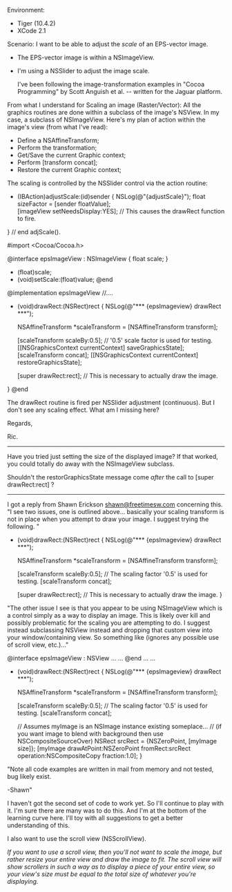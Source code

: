 

Environment:

* Tiger (10.4.2)
* XCode 2.1


Scenario:
    I want to be able to adjust the *scale* of an EPS-vector image. 




* The EPS-vector image is within a NSImageView.
* I'm using a NSSlider to adjust the image scale.


    I've been following the image-transformation examples in "Cocoa Programming" by Scott Anguish et al.  -- written for the Jaguar platform.

From what I understand for Scaling an image (Raster/Vector):
All the graphics routines are done within a subclass of the image's NSView.    In my case, a subclass of NSImageView.
Here's my plan of action within the image's view (from what I've read):

* Define a NSAffineTransform;
* Perform the <scale> transformation;
* Get/Save the current Graphic context;
* Perform [transform concat];
* Restore the current Graphic context;


The scaling is controlled by the NSSlider control via the action routine:
    
- (IBAction)adjustScale:(id)sender  {
    NSLog(@"{adjustScale}");
    float sizeFactor = [sender floatValue];    
    [imageView setNeedsDisplay:YES];        // This causes the drawRect function to fire.

} // end adjScale().


    
#import <Cocoa/Cocoa.h>

@interface epsImageView : NSImageView
{
    float scale;
}
- (float)scale;
- (void)setScale:(float)value;
@end



    

@implementation epsImageView
//....
- (void)drawRect:(NSRect)rect {
    NSLog(@"*** {epsImageview} drawRect ***");
        
    NSAffineTransform *scaleTransform = [NSAffineTransform transform];

    [scaleTransform scaleBy:0.5];  // '0.5' scale factor is used for testing.
    [[NSGraphicsContext currentContext] saveGraphicsState];
    [scaleTransform concat];
    [[NSGraphicsContext currentContext] restoreGraphicsState];
    
    [super drawRect:rect];   // This is necessary to actually draw the image.

}
@end


The drawRect routine is fired per NSSlider adjustment (continuous).  But I don't see any scaling effect.
What am I missing here?

Regards,

Ric.

----

Have you tried just setting the size of the displayed image? If that worked, you could totally do away with the NSImageView subclass.

Shouldn't the restorGraphicsState message come _after_ the call to [super drawRect:rect] ? 

----

I got a reply from Shawn Erickson <shawn@freetimesw.com> concerning this.
"I see two issues, one is outlined above... basically your scaling transform is not in place when you attempt to draw your image. I suggest trying the following.
"
    

- (void)drawRect:(NSRect)rect {
    NSLog(@"*** {epsImageview} drawRect ***");

    NSAffineTransform *scaleTransform = [NSAffineTransform transform];

    [scaleTransform scaleBy:0.5];  // The scaling factor '0.5' is used for testing.
    [scaleTransform concat];

    [super drawRect:rect];   // This is necessary to actually draw the image.
}



"The other issue I see is that you appear to be using NSImageView which is a control simply as a way to display an image. This is likely over kill and possibly problematic for the scaling you are attempting to do. I suggest instead subclassing NSView instead and dropping that custom view into your window/containing view. So something like (ignores any possible use of scroll view, etc.)..."
    
@interface epsImageView : NSView
...
...
@end
...
...
- (void)drawRect:(NSRect)rect {
    NSLog(@"*** {epsImageview} drawRect ***");

    NSAffineTransform *scaleTransform = [NSAffineTransform transform];

    [scaleTransform scaleBy:0.5];  // The scaling factor '0.5' is used for testing.
    [scaleTransform concat];

    // Assumes myImage is an NSImage instance existing someplace...
    // (if you want image to blend with background then use NSCompositeSourceOver)
    NSRect srcRect = {NSZeroPoint, [myImage size]};
    [myImage drawAtPoint:NSZeroPoint fromRect:srcRect operation:NSCompositeCopy fraction:1.0];
}

"Note all code examples are written in mail from memory and not tested, bug likely exist.

-Shawn"

I haven't got the second set of code to work yet.  So I'll continue to play with it.  I'm sure there are many was to do this.   And I'm at the bottom of the learning curve here.  I'll toy with all suggestions to get a better understanding of this.

I also want to use the scroll view (NSScrollView).

*If you want to use a scroll view, then you'll not want to scale the image, but rather resize your entire view and draw the image to fit. The scroll view will show scrollers in such a way as to display a piece of your entire view, so your view's size must be equal to the total size of whatever you're displaying.*
